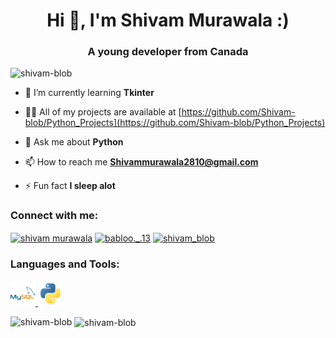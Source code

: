 <h1 align="center">Hi 👋, I'm Shivam Murawala :)</h1>
<h3 align="center">A young developer from Canada</h3>

<p align="left"> <img src="https://komarev.com/ghpvc/?username=shivam-blob&label=Profile%20views&color=0e75b6&style=flat" alt="shivam-blob" /> </p>

- 🌱 I’m currently learning **Tkinter**

- 👨‍💻 All of my projects are available at [https://github.com/Shivam-blob/Python_Projects](https://github.com/Shivam-blob/Python_Projects)

- 💬 Ask me about **Python**

- 📫 How to reach me **Shivammurawala2810@gmail.com**

- ⚡ Fun fact **I sleep alot**

<h3 align="left">Connect with me:</h3>
<p align="left">
<a href="https://fb.com/shivam murawala" target="blank"><img align="center" src="https://raw.githubusercontent.com/rahuldkjain/github-profile-readme-generator/master/src/images/icons/Social/facebook.svg" alt="shivam murawala" height="30" width="40" /></a>
<a href="https://instagram.com/babloo._.13" target="blank"><img align="center" src="https://raw.githubusercontent.com/rahuldkjain/github-profile-readme-generator/master/src/images/icons/Social/instagram.svg" alt="babloo._.13" height="30" width="40" /></a>
<a href="https://discord.gg/shivam_blob" target="blank"><img align="center" src="https://raw.githubusercontent.com/rahuldkjain/github-profile-readme-generator/master/src/images/icons/Social/discord.svg" alt="shivam_blob" height="30" width="40" /></a>
</p>

<h3 align="left">Languages and Tools:</h3>
<p align="left"> <a href="https://www.mysql.com/" target="_blank" rel="noreferrer"> <img src="https://raw.githubusercontent.com/devicons/devicon/master/icons/mysql/mysql-original-wordmark.svg" alt="mysql" width="40" height="40"/> </a> <a href="https://www.python.org" target="_blank" rel="noreferrer"> <img src="https://raw.githubusercontent.com/devicons/devicon/master/icons/python/python-original.svg" alt="python" width="40" height="40"/> </a> </p>

<p><img align="left" src="https://github-readme-stats.vercel.app/api/top-langs?username=shivam-blob&show_icons=true&locale=en&layout=compact" alt="shivam-blob" /></p>

<p>&nbsp;<img align="center" src="https://github-readme-stats.vercel.app/api?username=shivam-blob&show_icons=true&locale=en" alt="shivam-blob" /></p>
